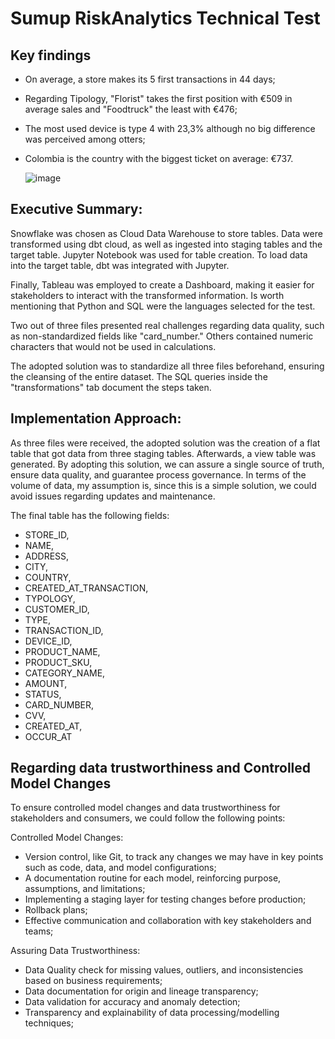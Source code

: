 # Sumup RiskAnalytics Technical Test

Key findings
---------------------------------------------------------------------------
- On average, a store makes its 5 first transactions in 44 days;
- Regarding Tipology, "Florist" takes the first position with €509 in average sales and "Foodtruck" the least with €476;
- The most used device is type 4 with 23,3% although no big difference was perceived among otters;
- Colombia is the country with the biggest ticket on average: €737.

  ![image](https://github.com/raphaelroosewelt/SumupRiskAnalytics/assets/140111797/66ee8c78-1bfd-41e9-abdb-7474ca081aef)


Executive Summary:
--------------------------------------------------------------------------
Snowflake was chosen as Cloud Data Warehouse to store tables. Data were transformed using dbt cloud, as well as ingested into staging tables and the target table. Jupyter Notebook was used for table creation. To load data into the target table, dbt was integrated with Jupyter. 

Finally, Tableau was employed to create a Dashboard, making it easier for stakeholders to interact with the transformed information. Is worth mentioning that Python and SQL were the languages selected for the test.

Two out of three files presented real challenges regarding data quality, such as non-standardized fields like "card_number." Others contained numeric characters that would not be used in calculations. 

The adopted solution was to standardize all three files beforehand, ensuring the cleansing of the entire dataset. The SQL queries inside the "transformations" tab document the steps taken. 

Implementation Approach:
---------------------------------------------------------------------------
As three files were received, the adopted solution was the creation of a flat table that got  data from three staging tables. Afterwards, a view table was generated. By adopting this solution, we can assure a single source of truth, ensure data quality, and guarantee process governance. In terms of the volume of data, my assumption is, since this is a simple solution, we could avoid issues regarding updates and maintenance. 

The final table has the following fields:
- STORE_ID,
- NAME,
- ADDRESS,
- CITY,
- COUNTRY,
- CREATED_AT_TRANSACTION,
- TYPOLOGY,
- CUSTOMER_ID,
- TYPE,
- TRANSACTION_ID,
- DEVICE_ID,
- PRODUCT_NAME,
- PRODUCT_SKU,
- CATEGORY_NAME,
- AMOUNT,
- STATUS,
- CARD_NUMBER,
- CVV,
- CREATED_AT,
- OCCUR_AT

Regarding  data trustworthiness and Controlled Model Changes
---------------------------------------------------------------------------
To ensure controlled model changes and data trustworthiness for stakeholders and consumers, we could follow the following points:

Controlled Model Changes:
- Version control, like Git, to track any changes we may have in key points such as code, data, and model configurations;
- A documentation routine for each model, reinforcing purpose, assumptions, and limitations;
- Implementing a staging layer for testing changes before production;
- Rollback plans;
- Effective communication and collaboration with key stakeholders and teams;

Assuring Data Trustworthiness:
- Data Quality check for missing values, outliers, and inconsistencies based on business requirements;
- Data documentation for origin and lineage transparency;
- Data validation for accuracy and anomaly detection;
- Transparency and explainability of data processing/modelling techniques;
